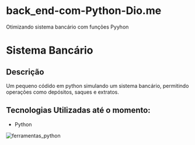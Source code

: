 # back_end-com-Python-Dio.me
Otimizando sistema bancário com funções Pyyhon

# Sistema Bancário 

## Descrição
Um pequeno códido em python simulando um sistema bancário, permitindo operações como depósitos, saques e extratos.

## Tecnologias Utilizadas até o momento:

- Python


![ferramentas_python](https://github.com/1S4QU3s/SISTEMA-BANC-RIO/assets/159395767/16803a0b-6a15-43a5-aa95-c8bfd1260063)


